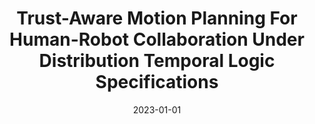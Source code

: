 ---
title: "Trust-Aware Motion Planning For Human-Robot Collaboration Under Distribution Temporal Logic Specifications"
date: 2023-01-01
venue: ""
paperurl: https://doi.org/10.48550/ARXIV.2310.01163
authors: "Pian Yu, Shuyang Dong, Shili Sheng, Lu Feng and Marta Kwiatkowska"
---